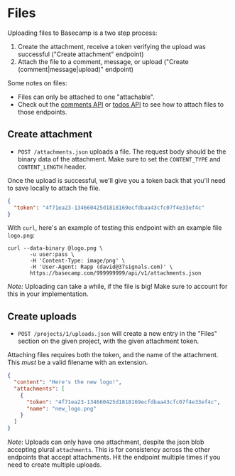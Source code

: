 Files
=====

Uploading files to Basecamp is a two step process:

1. Create the attachment, receive a token verifying the upload was successful ("Create attachment" endpoint)
2. Attach the file to a comment, message, or upload ("Create (comment|message|upload)" endpoint)

Some notes on files:

* Files can only be attached to one "attachable".
* Check out the [comments API](https://github.com/37signals/bcx-api/blob/master/sections/comments.md) or [todos API](https://github.com/37signals/bcx-api/blob/master/sections/todos.md) to see how to attach files to those endpoints.

Create attachment
-----------------

* `POST /attachments.json` uploads a file. The request body should be the binary data of the attachment. Make sure to set the `CONTENT_TYPE` and `CONTENT_LENGTH` header.

Once the upload is successful, we'll give you a token back that you'll need to
save locally to attach the file.

```json
{
  "token": "4f71ea23-134660425d1818169ecfdbaa43cfc07f4e33ef4c"
}
```

With `curl`, here's an example of testing this endpoint with an example file `logo.png`:

```
curl --data-binary @logo.png \
       -u user:pass \
       -H 'Content-Type: image/png' \
       -H 'User-Agent: Rapp (david@37signals.com)' \
       https://basecamp.com/999999999/api/v1/attachments.json
```

*Note:* Uploading can take a while, if the file is big! Make sure to account for this in your implementation.

Create uploads
--------------

* `POST /projects/1/uploads.json` will create a new entry in the "Files"
section on the given project, with the given attachment token.

Attaching files requires both the token, and the name of the attachment. This
*must* be a valid filename with an extension.

```json
{
  "content": "Here's the new logo!",
  "attachments": [
    {
      "token": "4f71ea23-134660425d1818169ecfdbaa43cfc07f4e33ef4c",
      "name": "new_logo.png"
    }
  ]
}
```

*Note*: Uploads can only have one attachment, despite the json blob accepting
plural `attachments`. This is for consistency across the other endpoints that
accept attachments. Hit the endpoint multiple times if you need to create
multiple uploads.
